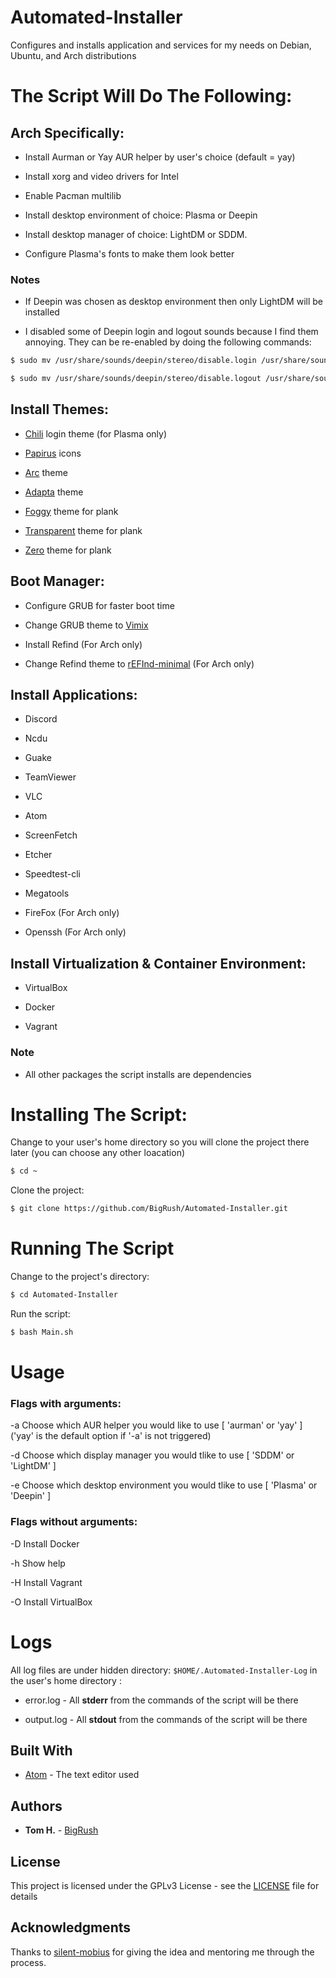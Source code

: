 # Automated-Installer
Configures and installs application and services 
for my needs on Debian, Ubuntu, and Arch distributions

# The Script Will Do The Following:

## Arch Specifically:

* Install Aurman or Yay AUR helper by user's choice (default = yay)

* Install xorg and video drivers for Intel

* Enable Pacman multilib

* Install desktop environment of choice: Plasma or Deepin 

* Install desktop manager of choice: LightDM or SDDM.

* Configure Plasma's fonts to make them look better

### Notes

* If Deepin was chosen as desktop environment then only LightDM will be installed

* I disabled some of Deepin login and logout sounds because I find them annoying.
They can be re-enabled by doing the following commands:
```sh
$ sudo mv /usr/share/sounds/deepin/stereo/disable.login /usr/share/sounds/deepin/stereo/desktop-login.ogg

$ sudo mv /usr/share/sounds/deepin/stereo/disable.logout /usr/share/sounds/deepin/stereo/desktop-logout.ogg
```

## Install Themes:

* [Chili](https://store.kde.org/p/1214121/) login theme (for Plasma only)

* [Papirus](https://github.com/PapirusDevelopmentTeam/papirus-icon-theme) icons

* [Arc](https://github.com/horst3180/arc-theme) theme

* [Adapta](https://github.com/adapta-project/adapta-gtk-theme) theme

* [Foggy](https://www.gnome-look.org/p/1201603) theme for plank

* [Transparent](https://www.gnome-look.org/p/1214417) theme for plank

* [Zero](https://www.gnome-look.org/p/1212812) theme for plank

## Boot Manager:

* Configure GRUB for faster boot time

* Change GRUB theme to [Vimix](https://www.gnome-look.org/p/1009236)

* Install Refind (For Arch only)

* Change Refind theme to [rEFInd-minimal](https://github.com/EvanPurkhiser/rEFInd-minimal.git) (For Arch only)

## Install Applications:

* Discord

* Ncdu

* Guake

* TeamViewer

* VLC

* Atom

* ScreenFetch

* Etcher

* Speedtest-cli

* Megatools

* FireFox (For Arch only)

* Openssh (For Arch only)

## Install Virtualization & Container Environment:

* VirtualBox 

* Docker

* Vagrant

### Note

* All other packages the script installs are dependencies

# Installing The Script:

Change to your user's home directory
so you will clone the project there later (you can choose any other loacation) 

```sh
$ cd ~
```

Clone the project:

```sh
$ git clone https://github.com/BigRush/Automated-Installer.git
```



# Running The Script

Change to the project's directory:

```sh
$ cd Automated-Installer
```

Run the script:


```sh
$ bash Main.sh
```
# Usage

 ### Flags with arguments:

 -a <argument>          Choose which AUR helper you would
                        like to use [ 'aurman' or 'yay' ]
                        ('yay' is the default option if '-a' is not triggered)

 -d <argument>          Choose which display manager
                        you would tlike to use [ 'SDDM' or 'LightDM' ]

 -e <argument>          Choose which desktop environment
                        you would tlike to use [ 'Plasma' or 'Deepin' ]

 ### Flags without arguments:

 -D                     Install Docker

 -h                     Show help

 -H                     Install Vagrant

 -O                     Install VirtualBox


# Logs
All log files are under hidden directory: `$HOME/.Automated-Installer-Log` in the user's home directory : 
 * error.log - All **stderr** from the commands of the script will be there
 
 * output.log - All **stdout** from the commands of the script will be there




## Built With

* [Atom](https://atom.io/) - The text editor used


## Authors

* **Tom H.** - [BigRush](https://github.com/bigrush)


## License

This project is licensed under the GPLv3 License - see the [LICENSE](https://github.com/BigRush/Automated-Installer/blob/master/LICENSE) file for details


## Acknowledgments

Thanks to [silent-mobius](https://github.com/silent-mobius) for giving the idea and mentoring me through the process.

